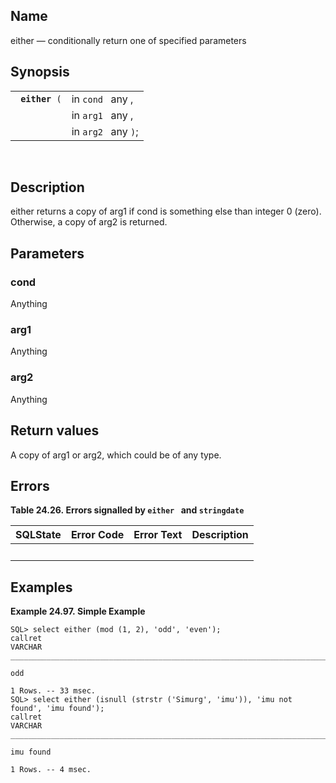 <div id="fn_either" class="refentry">

<div class="titlepage">

</div>

<div class="refnamediv">

## Name

either — conditionally return one of specified parameters

</div>

<div class="refsynopsisdiv">

## Synopsis

<div id="fsyn_either" class="funcsynopsis">

|                     |                     |
|---------------------|---------------------|
| ` `**`either`**` (` | in `cond ` any ,    |
|                     | in `arg1 ` any ,    |
|                     | in `arg2 ` any `)`; |

<div class="funcprototype-spacer">

 

</div>

</div>

</div>

<div id="desc_either" class="refsect1">

## Description

either returns a copy of arg1 if cond is something else than integer 0
(zero). Otherwise, a copy of arg2 is returned.

</div>

<div id="params_either" class="refsect1">

## Parameters

<div id="id87490" class="refsect2">

### cond

Anything

</div>

<div id="id87493" class="refsect2">

### arg1

Anything

</div>

<div id="id87496" class="refsect2">

### arg2

Anything

</div>

</div>

<div id="ret_either" class="refsect1">

## Return values

A copy of arg1 or arg2, which could be of any type.

</div>

<div id="errors_either" class="refsect1">

## Errors

<div id="id87504" class="table">

**Table 24.26. Errors signalled by `either ` and `stringdate `**

<div class="table-contents">

| SQLState                        | Error Code                      | Error Text                      | Description |
|---------------------------------|---------------------------------|---------------------------------|-------------|
| <span class="errorcode"></span> | <span class="errorcode"></span> | <span class="errortext"></span> |             |

</div>

</div>

  

</div>

<div id="examples_either" class="refsect1">

## Examples

<div id="ex_either_1" class="example">

**Example 24.97. Simple Example**

<div class="example-contents">

``` screen
SQL> select either (mod (1, 2), 'odd', 'even');
callret
VARCHAR
_______________________________________________________________________________

odd

1 Rows. -- 33 msec.
SQL> select either (isnull (strstr ('Simurg', 'imu')), 'imu not found', 'imu found');
callret
VARCHAR
_______________________________________________________________________________

imu found

1 Rows. -- 4 msec.
```

</div>

</div>

  

</div>

</div>

